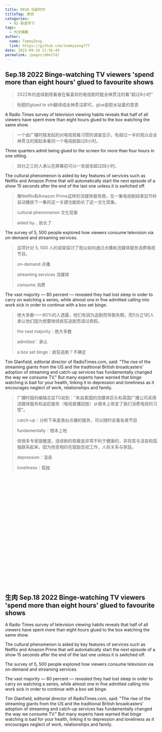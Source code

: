 ```yaml
---
title: 0918-屯剧时代
titleTag: 原创
categories: 
  - 02-英语学习
tags: 
  - 外文精翻
author: 
  name: TommyZeng
  link: https://github.com/tommyzeng777
date: 2022-09-18 21:56:49
permalink: /pages/e0e17d/
---
```


## Sep.18 2022 Binge-watching TV viewers 'spend more than eight hours' glued to favourite shows
> 2022年的连续剧观看者在看喜欢的电视剧时能全神贯注的看“超过8小时”

> 标题的glued to sth翻译成全神贯注即可，glue是胶水站着的意思<!-- more -->


A Radio Times survey of television viewing habits reveals that half of all viewers have spent more than eight hours glued to the box watching the same show.

> 一个由广播时报发起的对电视观看习惯的调查显示，有超过一半的观众会全神贯注的窝起来看同一个电视剧超过8小时。

Three quarters admit being glued to the screen for more than four hours in one sitting.
> 四分之三的人承认在屏幕前可以一坐就坐超过四小时。




The cultural phenomenon is aided by key features of services such as Netflix and Amazon Prime that will automatically start the next episode of a show 15 seconds after the end of the last one unless it is switched off.

> 像Netflix和Amazon Prime这样的流媒体服务商，在一集电视剧结束后15秒自动播放下一集的这一关键功能助长了这一文化现象。
>
> cultural phenomenon 文化现象
>
> aided by… 助长了


The survey of 5, 500 people explored how viewers consume television via on-demand and streaming services.

> 这项针对 5, 500 人的调查探讨了观众如何通过点播和流媒体服务消费电视节目。
>
> on-demand 点播
>
> streaming services 流媒体
>
> consume 消费



The vast majority — 80 percent — revealed they had lost sleep in order to carry on watching a series, while almost one in five admitted calling into work sick in order to continue with a box set binge.

> 绝大多数——80%的人透露，他们有因为追剧而导致失眠，而5分之1的人承认他们因为想要继续疯狂追剧而请过病假。
>
> the vast majority：绝大多数
>
> admitted：承认
>
> a box set binge：疯狂追剧？不确定



Tim Glanfield, editorial director of RadioTimes.com, said: "The rise of the streaming giants from the US and the traditional British broadcasters' adoption of streaming and catch-up services has fundamentally changed the way we consume TV."
But many experts have warned that binge watching is bad for your health, linking it to depression and loneliness as it encourages neglect of work, relationships and family.

> 广播时报的编辑总监TG说到：“来自美国的流媒体巨头和英国广播公司采用流媒体服务和追赶服务（电视直播回放）从根本上改变了我们消费电视的习惯”。
>
> catch-up：分析下来是类似点播的服务，可以随时会看各类节目
>
> fundamentally：根本上地
>
> 但很多专家提醒道，连续剧的观看是非常不利于健康的，并将其与沮丧和孤独联系起来，因为他变相的在鼓励忽视工作，人际关系与家庭。
>
> depression：沮丧
>
> loneliness：孤独




<br><br><br><br><br><br><br><br><br><br><br><br><br><br><br><br><br><br><br><br><br>









## 生肉 Sep.18 2022 Binge-watching TV viewers 'spend more than eight hours' glued to favourite shows


A Radio Times survey of television viewing habits reveals that half of all viewers have spent more than eight hours glued to the box watching the same show.





The cultural phenomenon is aided by key features of services such as Netflix and Amazon Prime that will automatically start the next episode of a show 15 seconds after the end of the last one unless it is switched off.



The survey of 5, 500 people explored how viewers consume television via on-demand and streaming services.




The vast majority — 80 percent — revealed they had lost sleep in order to carry on watching a series, while almost one in five admitted calling into work sick in order to continue with a box set binge.



Tim Glanfield, editorial director of RadioTimes.com, said: "The rise of the streaming giants from the US and the traditional British broadcasters' adoption of streaming and catch-up services has fundamentally changed the way we consume TV."
But many experts have warned that binge watching is bad for your health, linking it to depression and loneliness as it encourages neglect of work, relationships and family.


